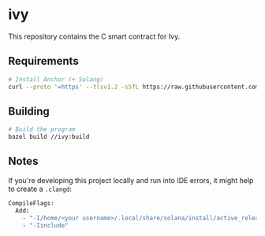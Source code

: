 # ivy

This repository contains the C smart contract for Ivy.

## Requirements

```sh
# Install Anchor (+ Solang)
curl --proto '=https' --tlsv1.2 -sSfL https://raw.githubusercontent.com/solana-developers/solana-install/main/install.sh | bash
```

## Building

```sh
# Build the program
bazel build //ivy:build
```

## Notes

If you're developing this project locally and run into IDE errors, it might help to create a `.clangd`:

```sh
CompileFlags:
  Add:
    - "-I/home/<your username>/.local/share/solana/install/active_release/bin/sdk/sbf/c/inc"
    - "-Iinclude"
```

